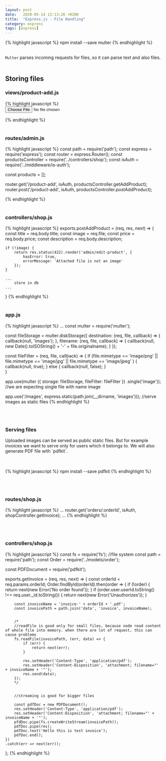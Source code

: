 ```yaml
---
layout: post
date:   2020-05-14 13:13:26 +0200
title:  "Express.js - File Handling"
category: express
tags: [express]
---
```


{% highlight javascript %}
npm install --save multer
{% endhighlight %}
<br /><br />

`Multer` parses incoming requests for files, so it can parse text and also files.
<br /><br />


<h2>Storing files</h2>
<h3>views/product-add.js</h3>
{% highlight javascript %}
<form action="/admin/product-add" enctype="multipart/form-data" method="post">
    <input type="file" name="image" id="image">
</form>
{% endhighlight %}
<br /><br />

<h3>routes/admin.js</h3>
{% highlight javascript %}
const path = require('path');
const express = require('express');
const router = express.Router();
const productsController = require('../controllers/shop');
const isAuth = require('../middleware/is-auth');

const products = [];

router.get('/product-add', isAuth, productsController.getAddProduct);
router.post('/product-add', isAuth, productsController.postAddProduct);

{% endhighlight %}
<br /><br />

<h3>controllers/shop.js</h3>
{% highlight javascript %}
exports.postAddProduct = (req, res, next) => {
    const title = req.body.title;
    const image = req.file;
    const price = req.body.price;
    const description = req.body.description;

    if (!image) {
        return res.status(422).render('admin/edit-product', {
            hasError: true,
            errorMessage: 'Attached file is not an image'
        });
    }

    ...
        store in db
    ...
}
{% endhighlight %}
<br /><br />



<h3>app.js</h3>
{% highlight javascript %}
...
const multer = require('multer');

const fileStorage = multer.diskStorage({
    destination: (req, file, callback) => {
        callback(null, 'images');
    },
    filename: (req, file, callback) => {
        callback(null, new Date().toISOString() + '-' + file.originalname);
    }
});

const fileFilter = (req, file, callback) => {
    if (file.mimetype == 'image/png' ||
        file.mimetype == 'image/jpg' ||
        file.mimetype == 'image/jpeg'
    ) {
        callback(null, true);
    } else {
        callback(null, false);
    }    
}

app.use(multer
    ({
        storage: fileStorage,
        fileFilter: fileFilter
    })
    .single('image'));  //we are expecting single file with name image


app.use('/images', express.static(path.join(__dirname, 'images'))); //serve images as static files
{% endhighlight %}

<br /><br />

<h3>Serving files</h3>
Uploaded images can be served as public static files. But for example invoices we want to serve only for users which it belongs to. We will also generate PDF file with `pdfkit`.

<br /><br />
{% highlight javascript %}
npm install --save pdfkit
{% endhighlight %}

<br /><br />


<h3>routes/shop.js</h3>
{% highlight javascript %}
...
router.get('orders/:orderId', isAuth, shopController.getInvoice);
...
{% endhighlight %}

<br /><br />

<h3>controllers/shop.js</h3>
{% highlight javascript %}
const fs = require('fs');  //file system
const path = require('path');
const Order = require('../models/order');

const PDFDocument = require('pdfkit');

exports.getInvoice = (req, res, next) => {
    const orderId = req.params.orderId; 
    Order.findById(orderId).then(order => {
        if (!order) {
            return next(new Error('No order found'));
        }
        if (order.user.userId.toString() !== req.user._id.toString()) {
            return next(new Error('Unauthorizes'));
        }

        const invoiceName = 'invoice-' + orderId + '.pdf';
        const invoicePath = path.join('data', 'invoice', invoiceName);
       

        /*
        //readFile is good only for small files, because node read content of whole file into memory. when there are lot of request, this can cause problems
        fs.readFile(invoicePath, (err, data) => {
            if (err) {
                return next(err);
            }

            res.setHeader('Content-Type', 'application/pdf');
            res.setHeader('Content-Disposition', 'attachment; filename="' + invoiceName + '"');
            res.send(data);
        });
        */


        //streaming is good for bigger files
         
        const pdfDoc = new PDFDocument();
        res.setHeader('Content-Type', 'application/pdf');
        res.setHeader('Content-Disposition', 'attachment; filename="' + invoiceName + '"');
        pfdDoc.pipe(fs.createWriteStream(invoicePath));
        pdfDoc.pipe(res);
        pdfDoc.text('Hello this is test invoice');
        pdfDoc.end();
    })
    .catch(err => next(err));
};
{% endhighlight %}